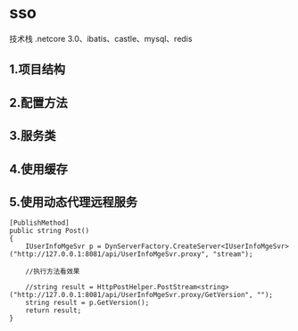 # sso
技术栈 .netcore 3.0、ibatis、castle、mysql、redis
## 1.项目结构
### 
## 2.配置方法
## 3.服务类
## 4.使用缓存
## 5.使用动态代理远程服务
```
[PublishMethod]
public string Post()
{
    IUserInfoMgeSvr p = DynServerFactory.CreateServer<IUserInfoMgeSvr>("http://127.0.0.1:8081/api/UserInfoMgeSvr.proxy", "stream");

    //执行方法看效果   

    //string result = HttpPostHelper.PostStream<string>("http://127.0.0.1:8081/api/UserInfoMgeSvr.proxy/GetVersion", "");
    string result = p.GetVersion();
    return result;
}
```
